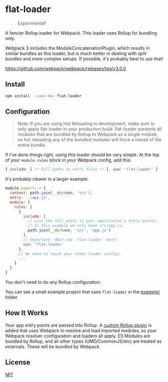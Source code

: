 # flat-loader

> Experimental!

A fancier Rollup loader for Webpack. This loader uses Rollup for bundling only.

Webpack 3 includes the ModuleConcatenationPlugin, which results in similar
bundles as this loader, but is much better in dealing with split bundles and
more complex setups. If possible, it's probably best to use that!

https://github.com/webpack/webpack/releases/tag/v3.0.0

## Install

```bash
npm install --save-dev flat-loader
```

## Configuration

> Note: If you are using Hot Reloading in development, make sure to only apply
> flat-loader in your production build. flat-loader presents all modules that
> are bundled by Rollup to Webpack as a single module, so hot reloading any of
> the bundled modules will force a reload of the entire bundle.

If I've done things right, using this loader should be very simple. At the top
of your `module.rules` block in your Webpack config, add this:

```js
{ include: [ /* Full paths to entry files */ ], use: 'flat-loader' }
```

It's probably clearer in a larger example:

```js
module.exports = {
  context: path.join(__dirname, 'src'),
  entry: './app.js',
  module: {
    rules: [
      {
        include: [
          // List the full paths to your application's entry points.
          // In this example we only have src/app.js.
          path.join(__dirname, 'src', 'app.js')
        ],
        // Important: ONLY use `flat-loader` here!
        use: 'flat-loader'
      },
      // No need to touch your other loader configs.
      ...
    ]
  }
}
```

You don't need to do any Rollup configuration.

You can see a small example project that uses `flat-loader` in the
[example/](./example) folder.

## How It Works

Your app entry points are passed into Rollup. A [custom Rollup plugin](./webpack-plugin.js)
is added that uses Webpack to resolve and load imported modules, so your Webpack
resolver configuration and loaders all apply. ES Modules are bundled by Rollup,
and all other types (UMD/CommonJS/etc) are treated as externals. These will be
bundled by Webpack.

## License

[MIT][]

[MIT]: ./LICENSE

